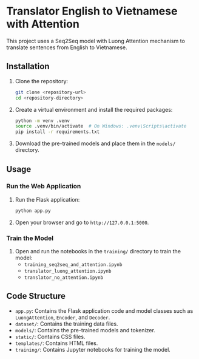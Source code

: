 # Translator English to Vietnamese with Attention

This project uses a Seq2Seq model with Luong Attention mechanism to translate sentences from English to Vietnamese.

## Installation

1. Clone the repository:
    ```sh
    git clone <repository-url>
    cd <repository-directory>
    ```

2. Create a virtual environment and install the required packages:
    ```sh
    python -m venv .venv
    source .venv/bin/activate  # On Windows: .venv\Scripts\activate
    pip install -r requirements.txt
    ```

3. Download the pre-trained models and place them in the `models/` directory.

## Usage

### Run the Web Application

1. Run the Flask application:
    ```sh
    python app.py
    ```

2. Open your browser and go to `http://127.0.0.1:5000`.

### Train the Model

1. Open and run the notebooks in the `training/` directory to train the model:
    - `training_seq2seq_and_attention.ipynb`
    - `translator_luong_attention.ipynb`
    - `translator_no_attention.ipynb`

## Code Structure

- `app.py`: Contains the Flask application code and model classes such as `LuongAttention`, `Encoder`, and `Decoder`.
- `dataset/`: Contains the training data files.
- `models/`: Contains the pre-trained models and tokenizer.
- `static/`: Contains CSS files.
- `templates/`: Contains HTML files.
- `training/`: Contains Jupyter notebooks for training the model.
